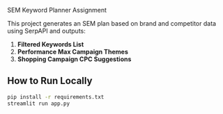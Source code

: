 SEM Keyword Planner Assignment

This project generates an SEM plan based on brand and competitor data using SerpAPI and outputs:

1. **Filtered Keywords List**
2. **Performance Max Campaign Themes**
3. **Shopping Campaign CPC Suggestions**

## How to Run Locally
```bash
pip install -r requirements.txt
streamlit run app.py
